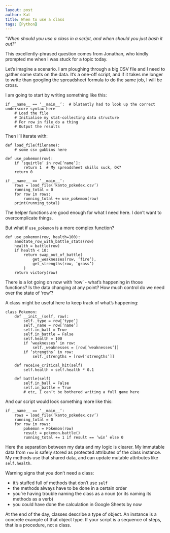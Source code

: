 ```yaml
---
layout: post
author: Kat
title: When to use a class
tags: [Python]
---
```

“_When should you use a class in a script, and when should you just bash it out?_”

This excellently-phrased question comes from Jonathan, who kindly prompted me when I was stuck for a topic today.

Let’s imagine a scenario. I am ploughing through a big CSV file and I need to gather some stats on the data. It’s a one-off script, and if it takes me longer to write than googling the spreadsheet formula to do the same job, I will be cross. 

I am going to start by writing something like this:

```
if __name__ == ‘__main__’:  # blatantly had to look up the correct underscore syntax here
    # Load the file
    # Initialise my stat-collecting data structure
    # For row in file do a thing
    # Output the results    
```

Then I’ll iterate with:

```
def load_file(filename):
    # some csv gubbins here

def use_pokemon(row):
    if ‘squirtle’ in row[‘name’]:
        return 1  # My spreadsheet skills suck, OK?
    return 0

if __name__ == ‘__main__’:  
    rows = load_file(‘kanto_pokedex.csv’)
    running_total = 0
    for row in rows:
        running_total += use_pokemon(row)
    print(running_total)    
```

The helper functions are good enough for what I need here. I don’t want to overcomplicate things.

But what if `use_pokemon` is a more complex function?

```
def use_pokemon(row, health=100):
    annotate_row_with_battle_stats(row)
    health = battle(row)
    if health < 10:
        return swap_out_of_battle(
            get_weaknesses(row, ‘fire’), 
            get_strengths(row, ‘grass’)
        )        
    return victory(row)
```

There is a lot going on now with ‘row’ - what’s happening in those functions? Is the data changing at any point? How much control do we need over the state of ‘row’?

A class might be useful here to keep track of what’s happening:

```
class Pokemon:
    def __init__(self, row):
        self._type = row[‘type’]
        self._name = row[‘name’]
        self.in_ball = True
        self.in_battle = False
        self.health = 100
        if ‘weaknesses’ in row:
            self._weaknesses = [row[‘weaknesses’]]
        if ‘strengths’ in row:
            self._strengths = [row[‘strengths’]]

    def receive_critical_hit(self)
        self.health = self.health * 0.1

    def battle(self)        
        self.in_ball = False
        self.in_battle = True
        # etc, I can’t be bothered writing a full game here
```

And our script would look something more like this:

```
if __name__ == ‘__main__’:  
    rows = load_file(‘kanto_pokedex.csv’)
    running_total = 0
    for row in rows:
        pokemon = Pokemon(row)
        result = pokemon.battle()        
        running_total += 1 if result == ‘win’ else 0
```

Here the separation between my data and my logic is clearer. My immutable data from `row` is safely stored as protected attributes of the class instance. My methods use that shared data, and can update mutable attributes like `self.health`.

Warning signs that you don’t need a class:
- it’s stuffed full of methods that don’t use `self`
- the methods always have to be done in a certain order
- you’re having trouble naming the class as a noun (or its naming its methods as a verb)
- you could have done the calculation in Google Sheets by now

At the end of the day, classes describe a type of object. An instance is a concrete example of that  object type. If your script is a sequence of steps, that is a procedure, not a class. 
